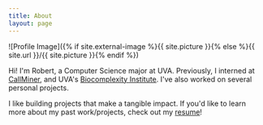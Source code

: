 ```yaml
---
title: About
layout: page
---
```

![Profile Image]({% if site.external-image %}{{ site.picture }}{% else %}{{ site.url }}/{{ site.picture }}{% endif %})

<p>Hi! I'm Robert, a Computer Science major at UVA. Previously, I interned at <a class="link" href="https://callminer.com">CallMiner</a>, and UVA's <a class="link" href="https://biocomplexity.virginia.edu/">Biocomplexity Institute</a>. I've also worked on several personal projects.</p>

<p>I like building projects that make a tangible impact. If you'd like to learn more about my past work/projects, check out my <a class="link" href="{% if site.resume-external %}{{ site.resume-url }}{% else %}{{ site.url }}/{{ site.resume-url }}{% endif %}">resume</a>!</p>
